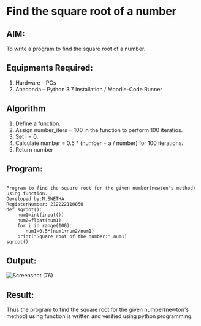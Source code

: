 # Find the square root of a number

## AIM:
To write a program to find the square root of a number.

## Equipments Required:
1. Hardware – PCs
2. Anaconda – Python 3.7 Installation / Moodle-Code Runner

## Algorithm
1. Define a function.
2. Assign number_iters = 100 in the function to perform 100 iteratios.
3. Set i = 0.
4. Calculate  number = 0.5 * (number + a / number) for 100 iterations.
5. Return number

## Program:
```

Program to find the square root for the given number(newton's method) using function.
Developed by:N.SWETHA
RegisterNumber: 212222110050
def sqroot():
    num1=int(input())
    num2=float(num1)
    for i in range(100):
       num1=0.5*(num1+num2/num1)
    print("Square root of the number:",num1)
sqroot()
```

## Output:

![Screenshot (76)](https://user-images.githubusercontent.com/122199934/232209214-ea462c6b-6ed7-4d55-bfb1-67cffc455459.png)



## Result:
Thus the program to find the square root for the given number(newton's method) using function is written and verified using python programming.
